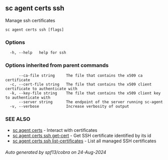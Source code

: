 ## sc agent certs ssh

Manage ssh certificates

```
sc agent certs ssh [flags]
```

### Options

```
  -h, --help   help for ssh
```

### Options inherited from parent commands

```
      --ca-file string     The file that contains the x509 ca certificate
  -c, --cert-file string   The file that contains the x509 client certificate to authenticate with
  -k, --key-file string    The file that contains the x509 client key to authenticate with
      --server string      The endpoint of the server running sc-agent
  -v, --verbose            Increase verbosity of output
```

### SEE ALSO

* [sc agent certs](sc_agent_certs.md)	 - Interact with certificates
* [sc agent certs ssh get-cert](sc_agent_certs_ssh_get-cert.md)	 - Get SSH certificate identified by its id
* [sc agent certs ssh list-certificates](sc_agent_certs_ssh_list-certificates.md)	 - List all managed SSH certificates

###### Auto generated by spf13/cobra on 24-Aug-2024
